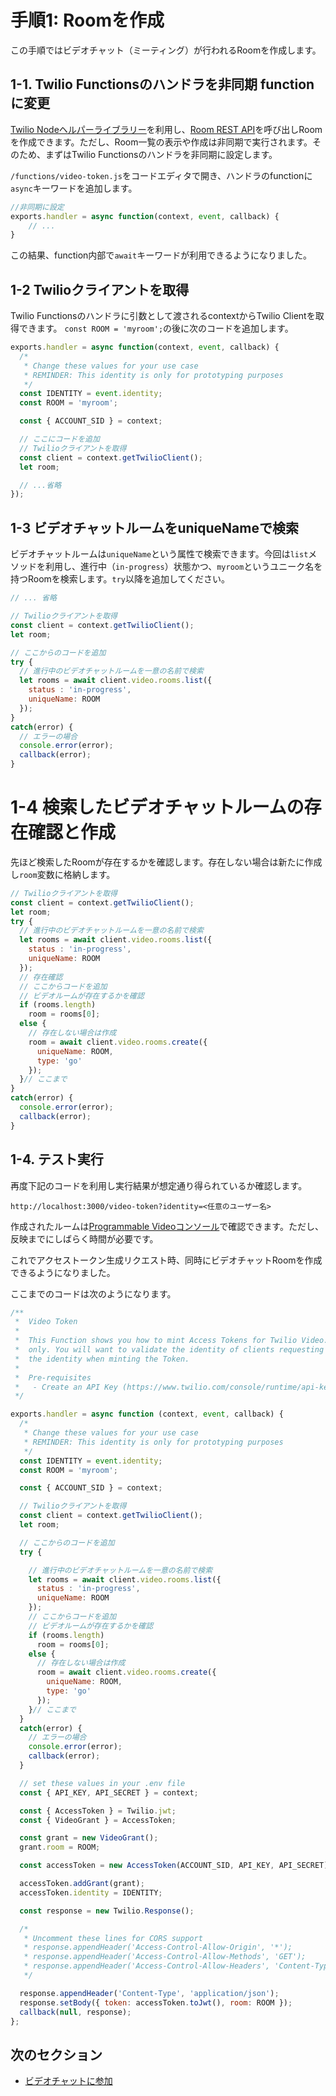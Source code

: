 # 手順1: Roomを作成

この手順ではビデオチャット（ミーティング）が行われるRoomを作成します。

## 1-1. Twilio Functionsのハンドラを非同期 functionに変更

[Twilio Nodeヘルパーライブラリー](https://jp.twilio.com/docs/libraries/node)を利用し、[Room REST API](https://jp.twilio.com/docs/video/api/rooms-resource)を呼び出しRoomを作成できます。ただし、Room一覧の表示や作成は非同期で実行されます。そのため、まずはTwilio Functionsのハンドラを非同期に設定します。

`/functions/video-token.js`をコードエディタで開き、ハンドラのfunctionに`async`キーワードを追加します。

```js
//非同期に設定
exports.handler = async function(context, event, callback) {
    // ...
}
```
この結果、function内部で`await`キーワードが利用できるようになりました。

## 1-2 Twilioクライアントを取得

Twilio Functionsのハンドラに引数として渡されるcontextからTwilio Clientを取得できます。
`const ROOM = 'myroom';`の後に次のコードを追加します。

```js
exports.handler = async function(context, event, callback) {
  /*
   * Change these values for your use case
   * REMINDER: This identity is only for prototyping purposes
   */
  const IDENTITY = event.identity;
  const ROOM = 'myroom';

  const { ACCOUNT_SID } = context;

  // ここにコードを追加
  // Twilioクライアントを取得
  const client = context.getTwilioClient();
  let room;

  // ...省略
});
```

## 1-3 ビデオチャットルームをuniqueNameで検索

ビデオチャットルームは`uniqueName`という属性で検索できます。今回は`list`メソッドを利用し、進行中（`in-progress`）状態かつ、`myroom`というユニーク名を持つRoomを検索します。`try`以降を追加してください。
```js
// ... 省略

// Twilioクライアントを取得
const client = context.getTwilioClient();
let room;

// ここからのコードを追加
try {
  // 進行中のビデオチャットルームを一意の名前で検索
  let rooms = await client.video.rooms.list({
    status : 'in-progress',
    uniqueName: ROOM
  });
}
catch(error) {
  // エラーの場合
  console.error(error);
  callback(error);
}
```

# 1-4 検索したビデオチャットルームの存在確認と作成

先ほど検索したRoomが存在するかを確認します。存在しない場合は新たに作成し`room`変数に格納します。

```js
// Twilioクライアントを取得
const client = context.getTwilioClient();
let room;
try {
  // 進行中のビデオチャットルームを一意の名前で検索
  let rooms = await client.video.rooms.list({
    status : 'in-progress',
    uniqueName: ROOM
  });
  // 存在確認
  // ここからコードを追加
  // ビデオルームが存在するかを確認
  if (rooms.length)
    room = rooms[0];
  else {
    // 存在しない場合は作成
    room = await client.video.rooms.create({ 
      uniqueName: ROOM,
      type: 'go'
    });
  }// ここまで  
}
catch(error) {
  console.error(error);
  callback(error);
}
```

## 1-4. テスト実行

再度下記のコードを利用し実行結果が想定通り得られているか確認します。

```
http://localhost:3000/video-token?identity=<任意のユーザー名>
```

作成されたルームは[Programmable Videoコンソール](https://jp.twilio.com/console/video/dashboard)で確認できます。ただし、反映までにしばらく時間が必要です。

これでアクセストークン生成リクエスト時、同時にビデオチャットRoomを作成できるようになりました。

ここまでのコードは次のようになります。
```js
/**
 *  Video Token
 *
 *  This Function shows you how to mint Access Tokens for Twilio Video. Please note, this is for prototyping purposes
 *  only. You will want to validate the identity of clients requesting Access Token in most production applications and set
 *  the identity when minting the Token.
 *
 *  Pre-requisites
 *   - Create an API Key (https://www.twilio.com/console/runtime/api-keys)
 */

exports.handler = async function (context, event, callback) {
  /*
   * Change these values for your use case
   * REMINDER: This identity is only for prototyping purposes
   */
  const IDENTITY = event.identity;
  const ROOM = 'myroom';

  const { ACCOUNT_SID } = context;

  // Twilioクライアントを取得
  const client = context.getTwilioClient();
  let room;

  // ここからのコードを追加
  try {

    // 進行中のビデオチャットルームを一意の名前で検索
    let rooms = await client.video.rooms.list({
      status : 'in-progress',
      uniqueName: ROOM
    });
    // ここからコードを追加
    // ビデオルームが存在するかを確認
    if (rooms.length)
      room = rooms[0];
    else {
      // 存在しない場合は作成
      room = await client.video.rooms.create({ 
        uniqueName: ROOM,
        type: 'go'
      });
    }// ここまで  
  }
  catch(error) {
    // エラーの場合
    console.error(error);
    callback(error);
  }

  // set these values in your .env file
  const { API_KEY, API_SECRET } = context;

  const { AccessToken } = Twilio.jwt;
  const { VideoGrant } = AccessToken;

  const grant = new VideoGrant();
  grant.room = ROOM;

  const accessToken = new AccessToken(ACCOUNT_SID, API_KEY, API_SECRET);

  accessToken.addGrant(grant);
  accessToken.identity = IDENTITY;

  const response = new Twilio.Response();

  /*
   * Uncomment these lines for CORS support
   * response.appendHeader('Access-Control-Allow-Origin', '*');
   * response.appendHeader('Access-Control-Allow-Methods', 'GET');
   * response.appendHeader('Access-Control-Allow-Headers', 'Content-Type');
   */

  response.appendHeader('Content-Type', 'application/json');
  response.setBody({ token: accessToken.toJwt(), room: ROOM });
  callback(null, response);
};

```



## 次のセクション

- [ビデオチャットに参加](../04-Join-Video-Chat/00-Overview.md)